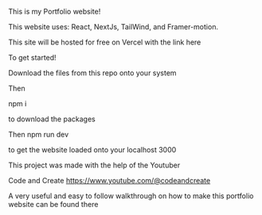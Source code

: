 This is my Portfolio website!

This website uses: React, NextJs, TailWind, and Framer-motion.

This site will be hosted for free on Vercel with the link here

To get started!

Download the files from this repo onto your system

Then

npm i

to download the packages

Then
npm run dev

to get the website loaded onto your localhost 3000

This project was made with the help of the Youtuber

Code and Create
https://www.youtube.com/@codeandcreate

A very useful and easy to follow walkthrough on how to make this portfolio website can be found there
